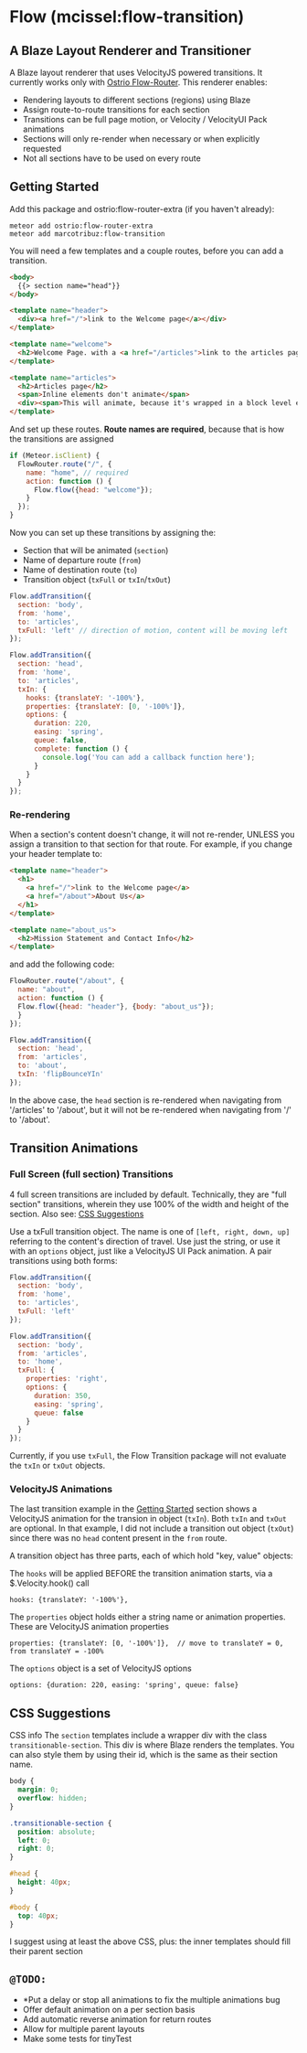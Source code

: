 # Flow (mcissel:flow-transition)

## A Blaze Layout Renderer and Transitioner
A Blaze layout renderer that uses VelocityJS powered transitions. It currently works only with [Ostrio Flow-Router](https://github.com/veliovgroup/Meteor-flow-router-meta). This renderer enables:

* Rendering layouts to different sections (regions) using Blaze
* Assign route-to-route transitions for each section
* Transitions can be full page motion, or Velocity / VelocityUI Pack animations
* Sections will only re-render when necessary or when explicitly requested
* Not all sections have to be used on every route

## Getting Started

Add this package and ostrio:flow-router-extra (if you haven't already):
~~~
meteor add ostrio:flow-router-extra
meteor add marcotribuz:flow-transition
~~~

You will need a few templates and a couple routes, before you can add a transition.

~~~html
<body>
  {{> section name="head"}}
</body>

<template name="header">
  <div><a href="/">link to the Welcome page</a></div>
</template>

<template name="welcome">
  <h2>Welcome Page. with a <a href="/articles">link to the articles page</a></h2>
</template>

<template name="articles">
  <h2>Articles page</h2>
  <span>Inline elements don't animate</span>
  <div><span>This will animate, because it's wrapped in a block level element</span></div>
</template>
~~~

And set up these routes. **Route names are required**, because that is how the transitions are assigned

~~~js
if (Meteor.isClient) {
  FlowRouter.route("/", {
    name: "home", // required
    action: function () {
      Flow.flow({head: "welcome"});
    }
  });
}
~~~

Now you can set up these transitions by assigning the:

* Section that will be animated (`section`)
* Name of departure route (`from`)
* Name of destination route (`to`)
* Transition object (`txFull` or `txIn`/`txOut`)

~~~js
Flow.addTransition({
  section: 'body',
  from: 'home',
  to: 'articles',
  txFull: 'left' // direction of motion, content will be moving left
});

Flow.addTransition({
  section: 'head',
  from: 'home',
  to: 'articles',
  txIn: {
    hooks: {translateY: '-100%'},
    properties: {translateY: [0, '-100%']},
    options: {
      duration: 220,
      easing: 'spring',
      queue: false,
      complete: function () {
        console.log('You can add a callback function here');
      }
    }
  }
});
~~~

### Re-rendering
When a section's content doesn't change, it will not re-render, UNLESS you assign a transition to that section for that route. For example, if you change your header template to:

~~~html
<template name="header">
  <h1>
    <a href="/">link to the Welcome page</a>
    <a href="/about">About Us</a>
  </h1>
</template>

<template name="about_us">
  <h2>Mission Statement and Contact Info</h2>
</template>
~~~

and add the following code:

~~~js
FlowRouter.route("/about", {
  name: "about",
  action: function () {
  Flow.flow({head: "header"}, {body: "about_us"});
  }
});

Flow.addTransition({
  section: 'head',
  from: 'articles',
  to: 'about',
  txIn: 'flipBounceYIn'
});
~~~

In the above case, the `head` section is re-rendered when navigating from '/articles' to '/about', but it will not be re-rendered when navigating from '/' to '/about'.

## Transition Animations

### Full Screen (full section) Transitions
4 full screen transitions are included by default. Technically, they are "full section" transitions, wherein they use 100% of the width and height of the section. Also see: [CSS Suggestions](#css-suggestions)

Use a txFull transition object. The name is one of `[left, right, down, up]` referring to the content's direction of travel. Use just the string, or use it with an `options` object, just like a VelocityJS UI Pack animation. A pair transitions using both forms:

~~~js
Flow.addTransition({
  section: 'body',
  from: 'home',
  to: 'articles',
  txFull: 'left'
});

Flow.addTransition({
  section: 'body',
  from: 'articles',
  to: 'home',
  txFull: {
    properties: 'right',
    options: {
      duration: 350,
      easing: 'spring',
      queue: false
    }
  }
});
~~~

Currently, if you use `txFull`, the Flow Transition package will not evaluate the `txIn` or `txOut` objects.

### VelocityJS Animations
The last transition example in the [Getting Started](#getting-started) section shows a VelocityJS animation for the transion in object (`txIn`). Both `txIn` and `txOut` are optional. In that example, I did not include a transition out object (`txOut`) since there was no `head` content present in the `from` route.

A transition object has three parts, each of which hold "key, value" objects:

The `hooks` will be applied BEFORE the transition animation starts, via a $.Velocity.hook() call
```
hooks: {translateY: '-100%'},
```
The `properties` object holds either a string name or animation properties. These are VelocityJS animation properties
```
properties: {translateY: [0, '-100%']},  // move to translateY = 0, from translateY = -100%
```
The `options` object is a set of VelocityJS options
```
options: {duration: 220, easing: 'spring', queue: false}
```

## CSS Suggestions
CSS info
The `section` templates include a wrapper div with the class `transitionable-section`. This div is where Blaze renders the templates. You can also style them by using their id, which is the same as their section name.

~~~css
body {
  margin: 0;
  overflow: hidden;
}

.transitionable-section {
  position: absolute;
  left: 0;
  right: 0;
}

#head {
  height: 40px;
}

#body {
  top: 40px;
}
~~~
I suggest using at least the above CSS, plus: the inner templates should fill their parent section

## `@TODO:`
- *Put a delay or stop all animations to fix the multiple animations bug
- Offer default animation on a per section basis
- Add automatic reverse animation for return routes
- Allow for multiple parent layouts
- Make some tests for tinyTest
